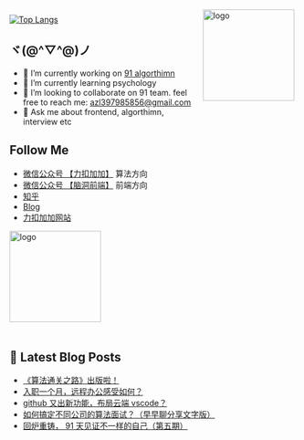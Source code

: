 <img src="https://github-readme-stats.vercel.app/api?username=azl397985856&show_icons=true" alt="logo" height="160" align="right" style="margin: 5px; margin-bottom: 20px;" />

[![Top Langs](https://github-readme-stats.vercel.app/api/top-langs/?username=azl397985856)](https://github.com/azl397985856/leetcode)

## ヾ(@^▽^@)ノ

- 🔭 I’m currently working on  [91 algorthimn](https://lucifer.ren/blog/2020/10/19/91-algo-2/)
- 🌱 I’m currently learning psychology
- 👯 I’m looking to collaborate on 91 team. feel free to reach me: azl397985856@gmail.com
- 💬 Ask me about frontend, algorthimn, interview etc

##  Follow Me

- [微信公众号 【力扣加加】](https://tva1.sinaimg.cn/large/007S8ZIlly1gfcuzagjalj30p00dwabs.jpg) 算法方向
- [微信公众号 【脑洞前端】](https://tva1.sinaimg.cn/large/007S8ZIlly1gfxro1x125j30oz0dw43s.jpg) 前端方向
- [知乎](https://www.zhihu.com/people/lu-xiao-13-70)
- [Blog](https://lucifer.ren/blog/)
- [力扣加加网站](http://leetcode-solution.cn/) 

<img src="https://github-profile-trophy.vercel.app/?username=azl397985856&theme=flat&column=7" alt="logo" height="160" align="center" style="margin: auto; margin-bottom: 20px;" />

## 📕 Latest Blog Posts

<!-- BLOG-POST-LIST:START -->
- [《算法通关之路》出版啦！](https://lucifer.ren/blog/2021/09/04/leetcode-solution-book/)
- [入职一个月，远程办公感受如何？](https://lucifer.ren/blog/2021/09/04/wfh/)
- [github 又出新功能，布局云端 vscode？](https://lucifer.ren/blog/2021/09/02/vscode-dev-codespaces/)
- [如何搞定不同公司的算法面试？（早早聊分享文字版）](https://lucifer.ren/blog/2021/09/02/zaozaoliao/)
- [回炉重铸， 91 天见证不一样的自己（第五期）](https://lucifer.ren/blog/2021/08/21/91algo-5/)
<!-- BLOG-POST-LIST:END -->


